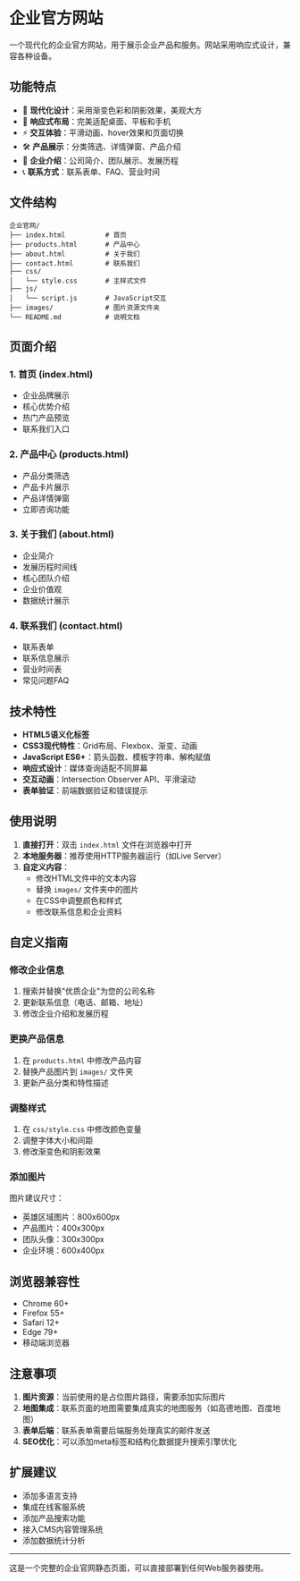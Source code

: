 # 企业官方网站

一个现代化的企业官方网站，用于展示企业产品和服务。网站采用响应式设计，兼容各种设备。

## 功能特点

- 🎨 **现代化设计**：采用渐变色彩和阴影效果，美观大方
- 📱 **响应式布局**：完美适配桌面、平板和手机
- ⚡ **交互体验**：平滑动画、hover效果和页面切换
- 🛠️ **产品展示**：分类筛选、详情弹窗、产品介绍
- 👥 **企业介绍**：公司简介、团队展示、发展历程
- 📞 **联系方式**：联系表单、FAQ、营业时间

## 文件结构

```
企业官网/
├── index.html          # 首页
├── products.html       # 产品中心
├── about.html          # 关于我们
├── contact.html        # 联系我们
├── css/
│   └── style.css       # 主样式文件
├── js/
│   └── script.js       # JavaScript交互
├── images/             # 图片资源文件夹
└── README.md           # 说明文档
```

## 页面介绍

### 1. 首页 (index.html)
- 企业品牌展示
- 核心优势介绍
- 热门产品预览
- 联系我们入口

### 2. 产品中心 (products.html)
- 产品分类筛选
- 产品卡片展示
- 产品详情弹窗
- 立即咨询功能

### 3. 关于我们 (about.html)
- 企业简介
- 发展历程时间线
- 核心团队介绍
- 企业价值观
- 数据统计展示

### 4. 联系我们 (contact.html)
- 联系表单
- 联系信息展示
- 营业时间表
- 常见问题FAQ

## 技术特性

- **HTML5语义化标签**
- **CSS3现代特性**：Grid布局、Flexbox、渐变、动画
- **JavaScript ES6+**：箭头函数、模板字符串、解构赋值
- **响应式设计**：媒体查询适配不同屏幕
- **交互动画**：Intersection Observer API、平滑滚动
- **表单验证**：前端数据验证和错误提示

## 使用说明

1. **直接打开**：双击 `index.html` 文件在浏览器中打开
2. **本地服务器**：推荐使用HTTP服务器运行（如Live Server）
3. **自定义内容**：
   - 修改HTML文件中的文本内容
   - 替换 `images/` 文件夹中的图片
   - 在CSS中调整颜色和样式
   - 修改联系信息和企业资料

## 自定义指南

### 修改企业信息
1. 搜索并替换"优质企业"为您的公司名称
2. 更新联系信息（电话、邮箱、地址）
3. 修改企业介绍和发展历程

### 更换产品信息
1. 在 `products.html` 中修改产品内容
2. 替换产品图片到 `images/` 文件夹
3. 更新产品分类和特性描述

### 调整样式
1. 在 `css/style.css` 中修改颜色变量
2. 调整字体大小和间距
3. 修改渐变色和阴影效果

### 添加图片
图片建议尺寸：
- 英雄区域图片：800x600px
- 产品图片：400x300px
- 团队头像：300x300px
- 企业环境：600x400px

## 浏览器兼容性

- Chrome 60+
- Firefox 55+
- Safari 12+
- Edge 79+
- 移动端浏览器

## 注意事项

1. **图片资源**：当前使用的是占位图片路径，需要添加实际图片
2. **地图集成**：联系页面的地图需要集成真实的地图服务（如高德地图、百度地图）
3. **表单后端**：联系表单需要后端服务处理真实的邮件发送
4. **SEO优化**：可以添加meta标签和结构化数据提升搜索引擎优化

## 扩展建议

- 添加多语言支持
- 集成在线客服系统
- 添加产品搜索功能
- 接入CMS内容管理系统
- 添加数据统计分析

---

这是一个完整的企业官网静态页面，可以直接部署到任何Web服务器使用。 
